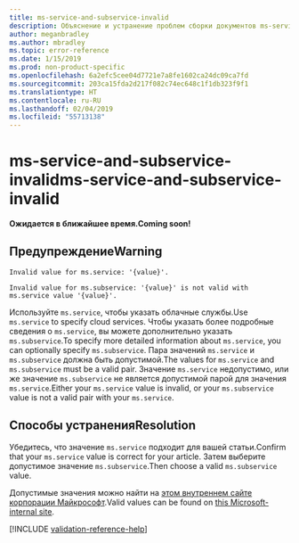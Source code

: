 ```yaml
---
title: ms-service-and-subservice-invalid
description: Объяснение и устранение проблем сборки документов ms-service-and-subservice-invalid
author: meganbradley
ms.author: mbradley
ms.topic: error-reference
ms.date: 1/15/2019
ms.prod: non-product-specific
ms.openlocfilehash: 6a2efc5cee04d7721e7a8fe1602ca24dc09ca7fd
ms.sourcegitcommit: 203ca15fda2d217f082c74ec648c1f1db323f9f1
ms.translationtype: HT
ms.contentlocale: ru-RU
ms.lasthandoff: 02/04/2019
ms.locfileid: "55713138"
---
```

# <a name="ms-service-and-subservice-invalid"></a><span data-ttu-id="cc9fc-103">ms-service-and-subservice-invalid</span><span class="sxs-lookup"><span data-stu-id="cc9fc-103">ms-service-and-subservice-invalid</span></span>

<span data-ttu-id="cc9fc-104">**Ожидается в ближайшее время.**</span><span class="sxs-lookup"><span data-stu-id="cc9fc-104">**Coming soon!**</span></span>

## <a name="warning"></a><span data-ttu-id="cc9fc-105">Предупреждение</span><span class="sxs-lookup"><span data-stu-id="cc9fc-105">Warning</span></span>

`Invalid value for ms.service: '{value}'.`

`Invalid value for ms.subservice: '{value}' is not valid with ms.service value '{value}'.`

<span data-ttu-id="cc9fc-106">Используйте `ms.service`, чтобы указать облачные службы.</span><span class="sxs-lookup"><span data-stu-id="cc9fc-106">Use `ms.service` to specify cloud services.</span></span> <span data-ttu-id="cc9fc-107">Чтобы указать более подробные сведения о `ms.service`, вы можете дополнительно указать `ms.subservice`.</span><span class="sxs-lookup"><span data-stu-id="cc9fc-107">To specify more detailed information about `ms.service`, you can optionally specify `ms.subservice`.</span></span> <span data-ttu-id="cc9fc-108">Пара значений `ms.service` и `ms.subservice` должна быть допустимой.</span><span class="sxs-lookup"><span data-stu-id="cc9fc-108">The values for `ms.service` and `ms.subservice` must be a valid pair.</span></span> <span data-ttu-id="cc9fc-109">Значение `ms.service` недопустимо, или же значение `ms.subservice` не является допустимой парой для значения `ms.service`.</span><span class="sxs-lookup"><span data-stu-id="cc9fc-109">Either your `ms.service` value is invalid, or your `ms.subservice` value is not a valid pair with your `ms.service`.</span></span>

## <a name="resolution"></a><span data-ttu-id="cc9fc-110">Способы устранения</span><span class="sxs-lookup"><span data-stu-id="cc9fc-110">Resolution</span></span>

<span data-ttu-id="cc9fc-111">Убедитесь, что значение `ms.service` подходит для вашей статьи.</span><span class="sxs-lookup"><span data-stu-id="cc9fc-111">Confirm that your `ms.service` value is correct for your article.</span></span> <span data-ttu-id="cc9fc-112">Затем выберите допустимое значение `ms.subservice`.</span><span class="sxs-lookup"><span data-stu-id="cc9fc-112">Then choose a valid `ms.subservice` value.</span></span>

<span data-ttu-id="cc9fc-113">Допустимые значения можно найти на [этом внутреннем сайте корпорации Майкрософт](https://docsmetadatatool.azurewebsites.net/whitelists).</span><span class="sxs-lookup"><span data-stu-id="cc9fc-113">Valid values can be found on [this Microsoft-internal site](https://docsmetadatatool.azurewebsites.net/whitelists).</span></span>

<!--make sure to add this file to your includes folder and verify the path-->
[!INCLUDE [validation-reference-help](includes/validation-reference-help.md)]
